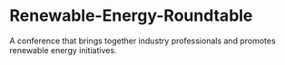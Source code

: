 # Renewable-Energy-Roundtable
A conference that brings together industry professionals and promotes renewable energy initiatives.

